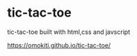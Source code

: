 # tic-tac-toe
tic-tac-toe built with html,css and javscript

https://omokiti.github.io/tic-tac-toe/
